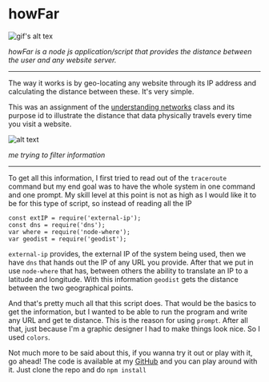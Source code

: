 # howFar

![gif's alt tex](https://media.giphy.com/media/3ohhwFZkLYITxBft0k/giphy.gif)

*howFar is a node js application/script that provides the distance between the user and any website server.*

---

The way it works is by geo-locating any website through its IP address and calculating the distance between these. It's very simple. 

This was an assignment of the [understanding networks][a1] class and its purpose id to illustrate the distance that data physically travels every time you visit a website.

![alt text](http://graupuche.info/video/39_2.gif)

*me trying to filter information*

---

To get all this information, I first tried to read out of the `traceroute` command but my end goal was to have the whole system in one command and one prompt. My skill level at this point is not as high as I would like it to be for this type of script, so instead of reading all the IP


```
const extIP = require('external-ip');
const dns = require('dns');
var where = require('node-where');
var geodist = require('geodist');
```

`external-ip` provides, the external IP of the system being used, then we have `dns` that hands out the IP of any URL you provide. After that we put in use `node-where` that has, between others the ability to translate an IP to a latitude and longitude. With this information `geodist` gets the distance between the two geographical points.

And that's pretty much all that this script does. That would be the basics to get the information, but I wanted to be able to run the program and write any URL and get te distance. This is the reason for using `prompt`. After all that, just because I'm a graphic designer I had to make things look nice. So I used `colors`.

Not much more to be said about this, if you wanna try it out or play with it, go ahead! The code is available at my [GitHub][a2] and you can play around with it. Just clone the repo and do `npm install`

[a1]: http://blog.graupuche.info/understanding_networks/
[a2]: https://github.com/grauPuche/_howfaris
